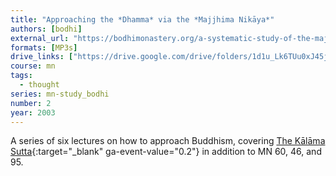 ```yaml
---
title: "Approaching the *Dhamma* via the *Majjhima Nikāya*"
authors: [bodhi]
external_url: "https://bodhimonastery.org/a-systematic-study-of-the-majjhima-nikaya.html"
formats: [MP3s]
drive_links: ["https://drive.google.com/drive/folders/1d1u_Lk6TUu0xJ45jBVSppYYOMeBDl37C"]
course: mn
tags:
  - thought
series: mn-study_bodhi
number: 2
year: 2003
---
```


A series of six lectures on how to approach Buddhism, covering [The Kālāma Sutta](https://bodhimonastery.org/to-the-kalamas.html){:target="_blank" ga-event-value="0.2"} in addition to MN 60, 46, and 95.

